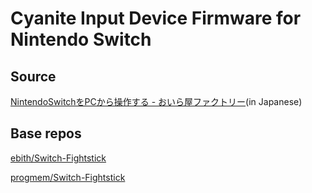 # Cyanite Input Device Firmware for Nintendo Switch

## Source
[NintendoSwitchをPCから操作する - おいら屋ファクトリー](https://blog.feelmy.net/control-nintendo-switch-from-computer/)(in Japanese)

## Base repos
[ebith/Switch-Fightstick](https://github.com/ebith/Switch-Fightstick)

[progmem/Switch-Fightstick](https://github.com/progmem/Switch-Fightstick)
